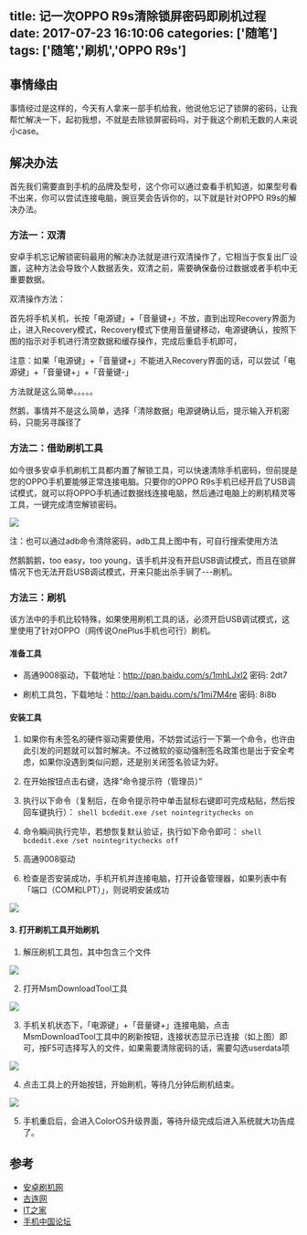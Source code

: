 title: 记一次OPPO R9s清除锁屏密码即刷机过程
date: 2017-07-23 16:10:06
categories: ['随笔']
tags: ['随笔','刷机','OPPO R9s']
---
## 事情缘由

事情经过是这样的，今天有人拿来一部手机给我，他说他忘记了锁屏的密码，让我帮忙解决一下，起初我想，不就是去除锁屏密码吗，对于我这个刷机无数的人来说小case。

## 解决办法

首先我们需要直到手机的品牌及型号，这个你可以通过查看手机知道，如果型号看不出来，你可以尝试连接电脑，豌豆荚会告诉你的，以下就是针对OPPO R9s的解决办法。

<!---more-->

### 方法一：双清

安卓手机忘记解锁密码最用的解决办法就是进行双清操作了，它相当于恢复出厂设置，这种方法会导致个人数据丢失，双清之前，需要确保备份过数据或者手机中无重要数据。

双清操作方法：

首先将手机关机，长按「电源键」+「音量键+」不放，直到出现Recovery界面为止，进入Recovery模式，Recovery模式下使用音量键移动，电源键确认，按照下图的指示对手机进行清空数据和缓存操作，完成后重启手机即可，

注意：如果「电源键」+「音量键+」不能进入Recovery界面的话，可以尝试「电源键」+「音量键+」+「音量键-」

方法就是这么简单。。。。。

然鹅，事情并不是这么简单，选择「清除数据」电源键确认后，提示输入开机密码，只能另寻蹊径了


### 方法二：借助刷机工具

如今很多安卓手机刷机工具都内置了解锁工具，可以快速清除手机密码，但前提是您的OPPO手机要能够正常连接电脑。只要你的OPPO R9s手机已经开启了USB调试模式，就可以将OPPO手机通过数据线连接电脑，然后通过电脑上的刷机精灵等工具，一键完成清空解锁密码。

![](http://7xkexv.dl1.z0.glb.clouddn.com/20170723/oppo_r9s_刷机5.png)

注：也可以通过adb命令清除密码，adb工具上图中有，可自行搜索使用方法

然鹅鹅鹅，too easy，too young，该手机并没有开启USB调试模式，而且在锁屏情况下也无法开启USB调试模式，开来只能出杀手锏了---刷机。


### 方法三：刷机

该方法中的手机比较特殊，如果使用刷机工具的话，必须开启USB调试模式，这里使用了针对OPPO（网传说OnePlus手机也可行）刷机。

#### 准备工具

* 高通9008驱动，下载地址：http://pan.baidu.com/s/1mhLJxl2 密码: 2dt7

* 刷机工具包，下载地址：http://pan.baidu.com/s/1mi7M4re 密码: 8i8b

#### 安装工具

1. 如果你有未签名的硬件驱动需要使用，不妨尝试运行一下第一个命令，也许由此引发的问题就可以暂时解决。不过微软的驱动强制签名政策也是出于安全考虑，如果你没遇到类似问题，还是别关闭签名验证为好。

  1. 在开始按钮点击右键，选择“命令提示符（管理员）”
  2. 执行以下命令（复制后，在命令提示符中单击鼠标右键即可完成粘贴，然后按回车键执行）：
    ```shell
    bcdedit.exe /set nointegritychecks on
    ```
  3. 命令瞬间执行完毕，若想恢复默认验证，执行如下命令即可：
    ```shell
    bcdedit.exe /set nointegritychecks off
    ```

2. 高通9008驱动

3. 检查是否安装成功，手机开机并连接电脑，打开设备管理器，如果列表中有「端口（COM和LPT）」，则说明安装成功

![](http://7xkexv.dl1.z0.glb.clouddn.com/20170723/oppo_r9s_刷机1.png)

#### 3. 打开刷机工具开始刷机

1. 解压刷机工具包，其中包含三个文件

![](http://7xkexv.dl1.z0.glb.clouddn.com/20170723/oppo_r9s_刷机6.png)

2. 打开MsmDownloadTool工具

![](http://7xkexv.dl1.z0.glb.clouddn.com/20170723/oppo_r9s_刷机2.png)

3. 手机关机状态下，「电源键」+「音量键+」连接电脑，点击MsmDownloadTool工具中的刷新按钮，连接状态显示已连接（如上图）即可，按F5可选择写入的文件，如果需要清除密码的话，需要勾选userdata项

![](http://7xkexv.dl1.z0.glb.clouddn.com/20170723/oppo_r9s_刷机3.png)

4. 点击工具上的开始按钮，开始刷机，等待几分钟后刷机结束。

![](http://7xkexv.dl1.z0.glb.clouddn.com/20170723/oppo_r9s_刷机4.png)

5. 手机重启后，会进入ColorOS升级界面，等待升级完成后进入系统就大功告成了。

## 参考

* [安卓刷机网](http://www.anzhuorom.com/jiaocheng/6049.html)
* [古连网](http://www.gooln.com/)
* [IT之家](https://www.ithome.com/html/win10/196402.htm)
* [手机中国论坛](http://bbs.cnmo.com/thread-15769764-1-1.html)